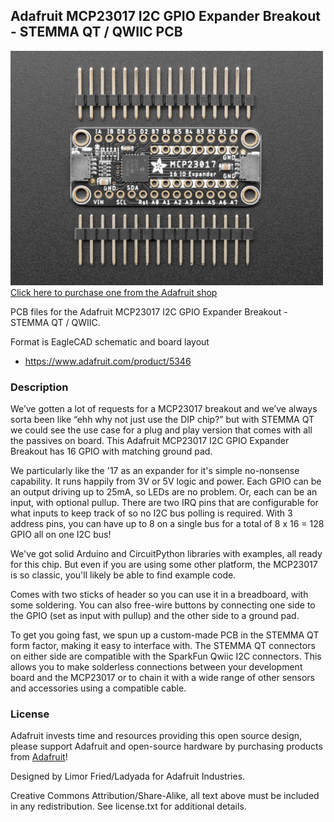 ## Adafruit MCP23017 I2C GPIO Expander Breakout - STEMMA QT / QWIIC PCB

<a href="http://www.adafruit.com/products/5346"><img src="assets/5346.jpg?raw=true" width="500px"><br/>
Click here to purchase one from the Adafruit shop</a>

PCB files for the Adafruit MCP23017 I2C GPIO Expander Breakout - STEMMA QT / QWIIC. 

Format is EagleCAD schematic and board layout
* https://www.adafruit.com/product/5346

### Description

We’ve gotten a lot of requests for a MCP23017 breakout and we’ve always sorta been like “ehh why not just use the DIP chip?” but with STEMMA QT we could see the use case for a plug and play version that comes with all the passives on board. This Adafruit MCP23017 I2C GPIO Expander Breakout has 16 GPIO with matching ground pad.

We particularly like the '17 as an expander for it's simple no-nonsense capability. It runs happily from 3V or 5V logic and power. Each GPIO can be an output driving up to 25mA, so LEDs are no problem. Or, each can be an input, with optional pullup. There are two IRQ pins that are configurable for what inputs to keep track of so no I2C bus polling is required. With 3 address pins, you can have up to 8 on a single bus for a total of 8 x 16 = 128 GPIO all on one I2C bus!

We've got solid Arduino and CircuitPython libraries with examples, all ready for this chip. But even if you are using some other platform, the MCP23017 is so classic, you'll likely be able to find example code.

Comes with two sticks of header so you can use it in a breadboard, with some soldering. You can also free-wire buttons by connecting one side to the GPIO (set as input with pullup) and the other side to a ground pad.

To get you going fast, we spun up a custom-made PCB in the STEMMA QT form factor, making it easy to interface with. The STEMMA QT connectors on either side are compatible with the SparkFun Qwiic I2C connectors. This allows you to make solderless connections between your development board and the MCP23017 or to chain it with a wide range of other sensors and accessories using a compatible cable.

### License

Adafruit invests time and resources providing this open source design, please support Adafruit and open-source hardware by purchasing products from [Adafruit](https://www.adafruit.com)!

Designed by Limor Fried/Ladyada for Adafruit Industries.

Creative Commons Attribution/Share-Alike, all text above must be included in any redistribution. 
See license.txt for additional details.
